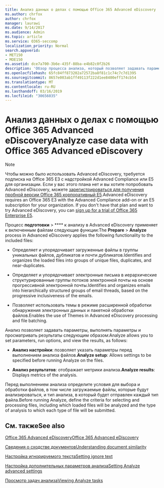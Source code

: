 ```yaml
---
title: Анализ данных о делах с помощью Office 365 Advanced eDiscovery
ms.author: chrfox
author: chrfox
manager: laurawi
ms.date: 9/14/2017
ms.audience: Admin
ms.topic: article
ms.service: O365-seccomp
localization_priority: Normal
search.appverid:
- MET150
- MOE150
ms.assetid: dce7a700-3b6e-435f-88ba-e4b82c0f2b26
description: 'Обзор процесса анализа, который позволяет задавать параметры, параметры запуска и просматривать результаты в Office 365 Advanced eDiscovery. '
ms.openlocfilehash: 65fc84ff873202a72572ba8f81c1c74c7c7d1395
ms.sourcegitcommit: 8657e003ab1ff49113f222d1ee8400eff174cb54
ms.translationtype: MT
ms.contentlocale: ru-RU
ms.lasthandoff: 03/16/2019
ms.locfileid: "30656035"
---
```

# <a name="analyze-case-data-with-office-365-advanced-ediscovery"></a><span data-ttu-id="42ac8-103">Анализ данных о делах с помощью Office 365 Advanced eDiscovery</span><span class="sxs-lookup"><span data-stu-id="42ac8-103">Analyze case data with Office 365 Advanced eDiscovery</span></span>

> [!NOTE]
> <span data-ttu-id="42ac8-p101">Чтобы можно было использовать Advanced eDiscovery, требуется подписка на Office 365 E3 с надстройкой Advanced Compliance или E5 для организации. Если у вас этого плана нет и вы хотите попробовать Advanced eDiscovery, можете [зарегистрироваться для получения пробной версии Office 365 корпоративный E5](https://go.microsoft.com/fwlink/p/?LinkID=698279).</span><span class="sxs-lookup"><span data-stu-id="42ac8-p101">Advanced eDiscovery requires an Office 365 E3 with the Advanced Compliance add-on or an E5 subscription for your organization. If you don't have that plan and want to try Advanced eDiscovery, you can [sign up for a trial of Office 365 Enterprise E5](https://go.microsoft.com/fwlink/p/?LinkID=698279).</span></span> 
  
<span data-ttu-id="42ac8-106">Процесс **подготовки** \> \*\*\*\* к анализу в Advanced eDiscovery применяет к включенным файлам следующие функции:</span><span class="sxs-lookup"><span data-stu-id="42ac8-106">The **Prepare** \> **Analyze** process in Advanced eDiscovery applies the following functionality to the included files:</span></span> 
  
- <span data-ttu-id="42ac8-107">Определяет и упорядочивает загруженные файлы в группы уникальных файлов, дубликатов и почти дубликатов.</span><span class="sxs-lookup"><span data-stu-id="42ac8-107">Identifies and organizes the loaded files into groups of unique files, duplicates, and near-duplicates.</span></span>
    
- <span data-ttu-id="42ac8-108">Определяет и упорядочивает электронные письма в иерархические структурированные группы потоков электронной почты на основе прогрессивной электронной почты.</span><span class="sxs-lookup"><span data-stu-id="42ac8-108">Identifies and organizes emails into hierarchically structured groups of email threads, based on the progressive inclusiveness of the emails.</span></span>
    
- <span data-ttu-id="42ac8-109">Позволяет использовать темы в режиме расширенной обработки обнаружения электронных данных и пакетной обработки файлов.</span><span class="sxs-lookup"><span data-stu-id="42ac8-109">Enables the use of Themes in Advanced eDiscovery processing and file batching.</span></span>
    
 <span data-ttu-id="42ac8-110">Анализ позволяет задавать параметры, выполнять параметры и просматривать результаты следующим образом:</span><span class="sxs-lookup"><span data-stu-id="42ac8-110">Analyze allows you to set parameters, run options, and view the results, as follows:</span></span> 
  
- <span data-ttu-id="42ac8-111">**Анализ настройки**: позволяет указать параметры перед выполнением анализа файлов.</span><span class="sxs-lookup"><span data-stu-id="42ac8-111">**Analyze setup**: Allows settings to be specified before running Analyze on the files.</span></span>
    
- <span data-ttu-id="42ac8-112">**Анализ результатов**: отображает метрики анализа.</span><span class="sxs-lookup"><span data-stu-id="42ac8-112">**Analyze results**: Displays metrics of the analysis.</span></span> 
    
<span data-ttu-id="42ac8-113">Перед выполнением анализа определите условия для выбора и обработки файлов, в том числе загружаемые файлы, которые будут анализироваться, и тип анализа, в который будет отправлен каждый тип файла.</span><span class="sxs-lookup"><span data-stu-id="42ac8-113">Before running Analyze, define the criteria for selecting and processing files, including which loaded files will be analyzed and the type of analysis to which each type of file will be submitted.</span></span> 
  
## <a name="see-also"></a><span data-ttu-id="42ac8-114">См. также</span><span class="sxs-lookup"><span data-stu-id="42ac8-114">See also</span></span>

[<span data-ttu-id="42ac8-115">Office 365 Advanced eDiscovery</span><span class="sxs-lookup"><span data-stu-id="42ac8-115">Office 365 Advanced eDiscovery</span></span>](office-365-advanced-ediscovery.md)
  
[<span data-ttu-id="42ac8-116">Сведения о сходстве документов</span><span class="sxs-lookup"><span data-stu-id="42ac8-116">Understanding document similarity</span></span>](understand-document-similarity-in-advanced-ediscovery.md)
  
[<span data-ttu-id="42ac8-117">Настройка игнорируемого текста</span><span class="sxs-lookup"><span data-stu-id="42ac8-117">Setting ignore text</span></span>](set-ignore-text-in-advanced-ediscovery.md)
  
[<span data-ttu-id="42ac8-118">Настройка дополнительных параметров анализа</span><span class="sxs-lookup"><span data-stu-id="42ac8-118">Setting Analyze advanced settings</span></span>](set-analyze-advanced-settings-in-advanced-ediscovery.md)
  
[<span data-ttu-id="42ac8-119">Просмотр задач анализа</span><span class="sxs-lookup"><span data-stu-id="42ac8-119">Viewing Analyze tasks</span></span>](view-analyze-results-in-advanced-ediscovery.md)

